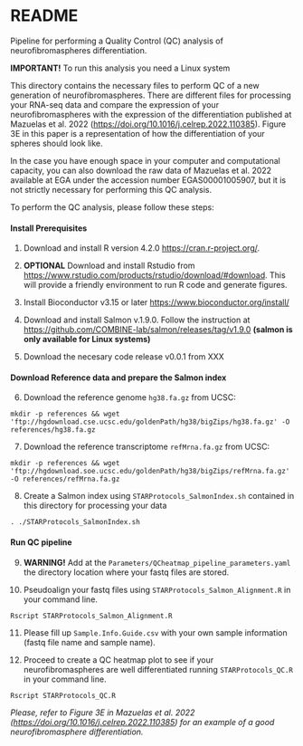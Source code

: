 # README

Pipeline for performing a Quality Control (QC) analysis of neurofibromaspheres differentiation.

**IMPORTANT!** To run this analysis you need a Linux system

This directory contains the necessary files to perform QC of a new generation of neurofibromaspheres. There are different files for processing your RNA-seq data and compare the expression of your neurofibromaspheres with the expression of the differentiation published at Mazuelas et al. 2022 (<https://doi.org/10.1016/j.celrep.2022.110385>). Figure 3E in this paper is a representation of how the differentiation of your spheres should look like.

In the case you have enough space in your computer and computational capacity, you can also download the raw data of Mazuelas et al. 2022 available at EGA under the accession number EGAS00001005907, but it is not strictly necessary for performing this QC analysis.

To perform the QC analysis, please follow these steps:

#### Install Prerequisites

1.  Download and install R version 4.2.0 <https://cran.r-project.org/>.

2.  **OPTIONAL** Download and install Rstudio from <https://www.rstudio.com/products/rstudio/download/#download>. This will provide a friendly environment to run R code and generate figures.

3.  Install Bioconductor v3.15 or later <https://www.bioconductor.org/install/>

4.  Download and install Salmon v.1.9.0. Follow the instruction at <https://github.com/COMBINE-lab/salmon/releases/tag/v1.9.0> **(salmon is only available for Linux systems)**

5. Download the necesary code release v0.0.1 from XXX
 
#### Download Reference data and prepare the Salmon index

6.  Download the reference genome `hg38.fa.gz` from UCSC:

```
mkdir -p references && wget 'ftp://hgdownload.cse.ucsc.edu/goldenPath/hg38/bigZips/hg38.fa.gz' -O references/hg38.fa.gz
```

7.  Download the reference transcriptome `refMrna.fa.gz` from UCSC:
```
mkdir -p references && wget 'ftp://hgdownload.soe.ucsc.edu/goldenPath/hg38/bigZips/refMrna.fa.gz' -O references/refMrna.fa.gz
```
8.  Create a Salmon index using `STARProtocols_SalmonIndex.sh` contained in this directory for processing your data
```
. ./STARProtocols_SalmonIndex.sh
```

#### Run QC pipeline

9.  **WARNING!** Add at the `Parameters/QCheatmap_pipeline_parameters.yaml` the directory location where your fastq files are stored.

10.  Pseudoalign your fastq files using `STARProtocols_Salmon_Alignment.R` in your command line.
```
Rscript STARProtocols_Salmon_Alignment.R
```
11.  Please fill up `Sample.Info.Guide.csv` with your own sample information (fastq file name and sample name).

12.  Proceed to create a QC heatmap plot to see if your neurofibromaspheres are well differentiated running `STARProtocols_QC.R` in your command line.
```
Rscript STARProtocols_QC.R
```


*Please, refer to Figure 3E in Mazuelas et al. 2022 (<https://doi.org/10.1016/j.celrep.2022.110385>) for an example of a good neurofibromasphere differentiation.*
